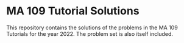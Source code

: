 # MA 109 Tutorial Solutions

This repository contains the solutions of the problems in the MA 109 Tutorials for the year 2022.
The problem set is also itself included.
